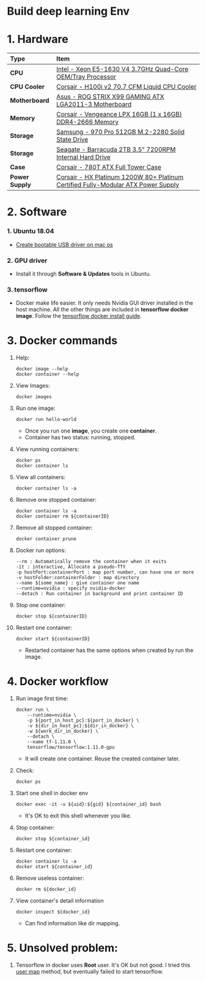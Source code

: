 # Build deep learning Env

# 1. Hardware



Type|Item
:----|:----
**CPU** | [Intel - Xeon E5-1630 V4 3.7GHz Quad-Core OEM/Tray Processor](https://pcpartpicker.com/product/cxVD4D/intel-xeon-e5-1630-v4-37ghz-quad-core-oemtray-processor-cm8066002395300)
**CPU Cooler** | [Corsair - H100i v2 70.7 CFM Liquid CPU Cooler](https://pcpartpicker.com/product/CrDzK8/corsair-cpu-cooler-cw9060025ww)
**Motherboard** | [Asus - ROG STRIX X99 GAMING ATX LGA2011-3 Motherboard](https://pcpartpicker.com/product/L6rcCJ/asus-motherboard-rogstrixx99gaming)
**Memory** | [Corsair - Vengeance LPX 16GB (1 x 16GB) DDR4-2666 Memory](https://pcpartpicker.com/product/PntWGX/corsair-memory-cmk16gx4m1a2666c16)
**Storage** | [Samsung - 970 Pro 512GB M.2-2280 Solid State Drive](https://pcpartpicker.com/product/thvbt6/samsung-970-pro-512gb-m2-2280-solid-state-drive-mz-v7p512bw)
**Storage** | [Seagate - Barracuda 2TB 3.5" 7200RPM Internal Hard Drive](https://pcpartpicker.com/product/CbL7YJ/seagate-barracuda-2tb-35-7200rpm-internal-hard-drive-st2000dm006)
**Case** | [Corsair - 780T ATX Full Tower Case](https://pcpartpicker.com/product/sNJwrH/corsair-case-cc9011063ww)
**Power Supply** | [Corsair - HX Platinum 1200W 80+ Platinum Certified Fully-Modular ATX Power Supply](https://pcpartpicker.com/product/f7L7YJ/corsair-hx-platinum-1200w-80-platinum-certified-fully-modular-atx-power-supply-cp-9020140-na)

# 2. Software

### 1. Ubuntu 18.04

* [Create bootable USB driver on mac os](https://itsfoss.com/create-bootable-ubuntu-usb-drive-mac-os/)

### 2. GPU driver

* Install it through **Software & Updates** tools in Ubuntu.

### 3. tensorflow

* Docker make life easier. It only needs Nvidia GUI driver installed in the host machine. All the other things are included in **tensorflow docker image**. Follow the [tensorflow docker install guide](https://www.tensorflow.org/install/docker).

# 3. Docker commands

1. Help:
    ```
    docker image --help
    docker container --help
    ```

1. View Images:
    ```
    docker images
    ```

1. Run one image:
    ```
    docker run hello-world
    ```
    * Once you run one **image**, you create one **container**.
    * Container has two status: running, stopped.

1. View running containers:
    ```
    docker ps
    docker container ls
    ```

1. View all containers:
    ```
    docker container ls -a
    ```

1. Remove one stopped container:
    ```
    docker container ls -a
    docker container rm ${containerID}
    ```

1. Remove all stopped container:
    ```
    docker container prune
    ```

1. Docker run options:
    ```
    --rm : Automatically remove the container when it exits
    -it : interactive, Allocate a pseudo-TTY
    -p hostPort:containerPort : map port number, can have one or more
    -v hostFolder:containerFolder : map directory
    --name ${some_name} : give container one name
    --runtime=nvidia : specify nvidia-docker
    --detach : Run container in background and print container ID
    ```

1. Stop one container:
    ```
    docker stop ${containerID}
    ```

1. Restart one container:
    ```
    docker start ${containerID}
    ```
    * Restarted container has the same options when created by run the image.

# 4. Docker workflow

1. Run image first time:
    ```
    docker run \
        --runtime=nvidia \
        -p ${port_in_host_pc}:${port_in_docker} \
        -v ${dir_in_host_pc}:${dir_in_docker} \
        -w ${work_dir_in_docker} \
        --detach \
        --name tf-1.11.0 \
        tensorflow/tensorflow:1.11.0-gpu
    ```
    * It will create one container. Reuse the created container later.

1. Check:
    ```
    docker ps
    ```

1. Start one shell in docker env
    ```
    docker exec -it -u ${uid}:${gid} ${container_id} bash
    ```
    * It's OK to exit this shell whenever you like.

1. Stop container:
    ```
    docker stop ${container_id}
    ```

1. Restart one container:
    ```
    docker container ls -a
    docker start ${container_id}
    ```

1. Remove useless container:
    ```
    docker rm ${docker_id}
    ```

1. View container's detail information
    ```
    docker inspect ${docker_id}
    ```
    * Can find information like dir mapping.

# 5. Unsolved problem:

1. Tensorflow in docker uses **Root** user. It's OK but not good. I tried this [user map](https://www.jujens.eu/posts/en/2017/Jul/02/docker-userns-remap/#id2) method, but eventually failed to start tensorflow.
